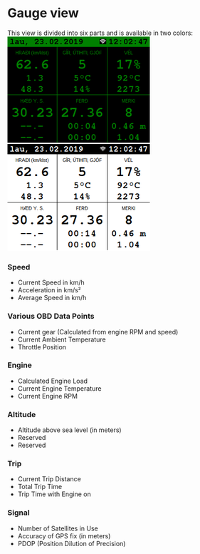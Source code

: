 # Gauge view
This view is divided into six parts and is available in two colors:  
![](https://github.com/bergthor13/VehicleGPS/raw/master/doc/img/gauge-dark.png)  ![](https://github.com/bergthor13/VehicleGPS/raw/master/doc/img/gauge-light.png)    

### Speed
- Current Speed in km/h
- Acceleration in km/s²
- Average Speed in km/h
### Various OBD Data Points
- Current gear (Calculated from engine RPM and speed)
- Current Ambient Temperature
- Throttle Position
### Engine
- Calculated Engine Load
- Current Engine Temperature
- Current Engine RPM
### Altitude
- Altitude above sea level (in meters)
- Reserved
- Reserved
### Trip
- Current Trip Distance
- Total Trip Time
- Trip Time with Engine on
### Signal
- Number of Satellites in Use
- Accuracy of GPS fix (in meters)
- PDOP (Position Dilution of Precision)
